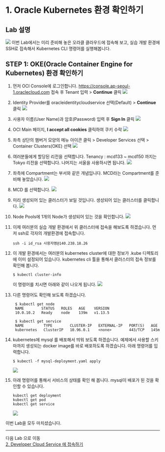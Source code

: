 # 1. Oracle Kubernetes 환경 확인하기
## Lab 설명
![](images/scene1.png)
이번 Lab에서는 미리 준비해 놓은 오라클 클라우드에 접속해 보고, 실습 개발 환경에 SSH로 접속해서 Kubernetes CLI 명령어를 실행해봅니다.

## **STEP 1**: OKE(Oracle Container Engine for Kubernetes) 환경 확인하기

1. 먼저 OCI Console에 로그인합니다. https://console.ap-seoul-1.oraclecloud.com 접속 후 Tenant 입력 > **Continue** 클릭
![](images/oci_login_tenant.png)

2. Identity Provider를 oracleidentitycloudservice 선택(Default) > **Continue** 클릭
![](images/oci_login_sso.png)

3. 사용자 이름(User Name)과 암호(Password) 입력 후 **Sign In** 클릭
![](images/oci_login_user_pw.png)

4. OCI Main 페이지, **I accept all cookies** 클릭하여 쿠키 수락
![](images/oci_main_cookie.png)

5.  좌측 상단의 햄버거 모양의 메뉴 아이콘 클릭 > Developer Services 선택 > Container Clusters(OKE) 선택
![](images/oci_oke_cluster.png)

1. 여러분들에게 할당된 리전을 선택합니다. 
   Tenancy : mcd133 ~ mcd150 까지는 Tokyo 리전을 선택합니다. 나머지는 서울을 사용하시면 됩니다.
    ![](images/region_select.png)
1. 좌측에 Compartment는 부서와 같은 개념입니다. MCD라는 Compartment를 준비해 놓았습니다.
   ![](images/pick_compartment.png)
1. MCD 를 선택합니다.
![](images/mcd_select.png)

1. 미리 생성되어 있는 클러스터가 보일 것입니다. 생성되어 있는 클러스터를 클릭합니다.
![](images/mcd_select2.png)

7. Node Pools에 1개의 Node가 생성되어 있는 것을 확인합니다. 
![](images/oci_oke_cluster3.png)

1. 이제 여러분의 실습 개발 환경에서 위 클러스터에 접속을 해보도록 하겠습니다. 먼저 ssh로 각자의 개발환경에 접속합니다.
   
    ```
    ssh -i id_rsa 사용자명@140.238.18.26
    ```
1. 이 개발 환경에서는 여러분의 kubernetes cluster에 대한 정보가 .kube 디렉토리에 이미 설정되어 있습니다. kubernetes cli 툴을 통해서 클러스터의 접속 정보를 확인해 봅니다. 
    ```
    $ kubectl cluster-info
    ```
    이 명령어를 치시면 아래와 같이 나오게 됩니다.
    ![](images/oke_cli_cluster-info.png)
2. 다른 명령어도 확인해 보도록 하겠습니다.
   ```
    $ kubectl get node
    NAME        STATUS   ROLES   AGE    VERSION
    10.0.10.2   Ready    node    139m   v1.13.5
    
    $ kubectl get service
    NAME         TYPE        CLUSTER-IP   EXTERNAL-IP   PORT(S)   AGE
    kubernetes   ClusterIP   10.96.0.1    <none>        443/TCP   145m

1. kubernetes에 mysql 를 배포해서 띄워 보도록 하겠습니다. 예제에서 사용할 스키마까지 생성되는 docker image를 바로 배포하도록 하겠습니다.
    아래 명령어를 입력합니다.
    ```
    $ kubectl -f mysql-deployment.yaml apply
    ```

    ![](images/oke_mysql_deploy.png)

1. 아래 명령어를 통해서 서비스의 상태를 확인 해 봅니다. mysql이 배포가 된 것을 확인할 수 있습니다.       
    ```
    kubectl get deployment
    kubectl get pod
    kubectl get service
    ```
   ![](images/oke_mysql_kubectl.png)
   

이번 Lab을 모두 마치셨습니다.

----
다음 Lab 으로 이동  
[2. Developer Cloud Service 에 접속하기](./devcs.md)